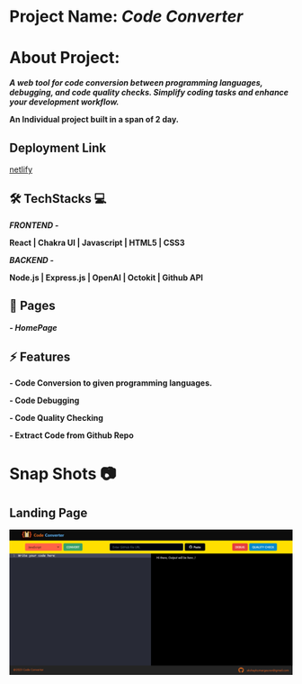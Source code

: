 # Project Name: ***Code Converter***

# About Project:

***A web tool for code conversion between programming languages, debugging, and code quality checks. Simplify coding tasks and enhance your development workflow.***

**An Individual project built in a span of 2 day.**
##

## Deployment Link

[netlify](https://codeconv.netlify.app/)

## 🛠 TechStacks 💻

***FRONTEND -***

**React  | Chakra UI  | Javascript | HTML5 | CSS3**

***BACKEND -***

 **Node.js | Express.js | OpenAI | Octokit | Github API**

## 📄 Pages

***- HomePage***

## ⚡ Features

**- Code Conversion to given programming languages.**

**- Code Debugging**

**- Code Quality Checking**

**- Extract Code from Github Repo**

# Snap Shots 📷
## Landing Page
![code converter](https://github.com/AkshayKumarGaurav/code-converter/blob/master/front-end/src/assets/homepage.png)
